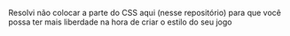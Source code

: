 Resolvi não colocar a parte do CSS aqui (nesse repositório) para que você possa ter mais liberdade na hora de criar o estilo do seu jogo
